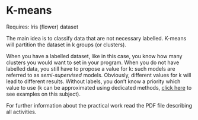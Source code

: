 # K-means
Requires: Iris (flower) dataset

The main idea is to classify data that are not necessary labelled. K-means will partition the dataset in k groups (or clusters).

When you have a labelled dataset, like in this case, you know how many clusters you would want to set in your program. When you do not have labelled data, you still have to propose a value for k: such models are referred to as *semi-supervised* models. Obviously, different values for k will lead to different results. Without labels, you don’t know a priority which value to use (k can be approximated using dedicated methods, [click here](https://vtechworks.lib.vt.edu/bitstream/handle/10919/29957/Proposal-Face.pdf) to see examples on this subject).

For further information about the practical work read the PDF file describing all activities.